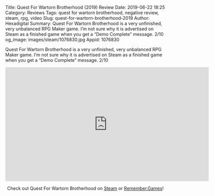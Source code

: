 Title: Quest For Wartorn Brotherhood (2019) Review
Date: 2019-06-22 18:25
Category: Reviews
Tags: quest for wartorn brotherhood, negative review, steam, rpg, video
Slug: quest-for-wartorn-brotherhood-2019
Author: Hexadigital
Summary: Quest For Wartorn Brotherhood is a very unfinished, very unbalanced RPG Maker game. I’m not sure why it is advertised on Steam as a finished game when you get a “Demo Complete” message. 2/10
og_image: images/steam/1076830.jpg
Appid: 1076830

Quest For Wartorn Brotherhood is a very unfinished, very unbalanced RPG Maker game. I’m not sure why it is advertised on Steam as a finished game when you get a “Demo Complete” message. 2/10

<center><iframe src="https://www.youtube.com/embed/9QvQZSL0-QU?feature=oembed" allow="accelerometer; autoplay; encrypted-media; gyroscope; picture-in-picture" width="640" height="360" frameborder="0"></iframe>

Check out Quest For Wartorn Brotherhood on [Steam](https://store.steampowered.com/app/1076830/?curator_clanid=34633900) or [Remember.Games](https://remember.games/game/2632/)!</center>